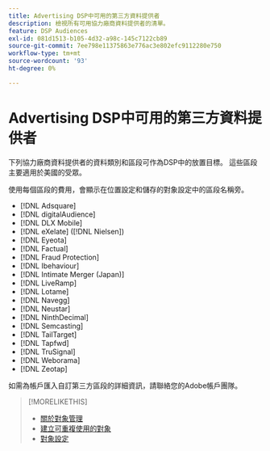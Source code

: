```yaml
---
title: Advertising DSP中可用的第三方資料提供者
description: 檢視所有可用協力廠商資料提供者的清單。
feature: DSP Audiences
exl-id: 081d1513-b105-4d32-a98c-145c7122cb89
source-git-commit: 7ee798e11375863e776ac3e802efc9112280e750
workflow-type: tm+mt
source-wordcount: '93'
ht-degree: 0%

---
```


<!-- feature: audiences -->

# Advertising DSP中可用的第三方資料提供者

下列協力廠商資料提供者的資料類別和區段可作為DSP中的放置目標。 這些區段主要適用於美國的受眾。

使用每個區段的費用，會顯示在位置設定和儲存的對象設定中的區段名稱旁。

* [!DNL Adsquare]
* [!DNL digitalAudience]
* [!DNL DLX Mobile]
* [!DNL eXelate] ([!DNL Nielsen])
* [!DNL Eyeota]
* [!DNL Factual]
* [!DNL Fraud Protection]
* [!DNL Ibehaviour]
* [!DNL Intimate Merger (Japan)]
* [!DNL LiveRamp]
* [!DNL Lotame]
* [!DNL Navegg]
* [!DNL Neustar]
* [!DNL NinthDecimal]
* [!DNL Semcasting]
* [!DNL TailTarget]
* [!DNL Tapfwd]
* [!DNL TruSignal]
* [!DNL Weborama]
* [!DNL Zeotap]

如需為帳戶匯入自訂第三方區段的詳細資訊，請聯絡您的Adobe帳戶團隊。

>[!MORELIKETHIS]
>
>* [關於對象管理](audience-about.md)
>* [建立可重複使用的對象](reusable-audience-create.md)
>* [對象設定](audience-settings.md)
